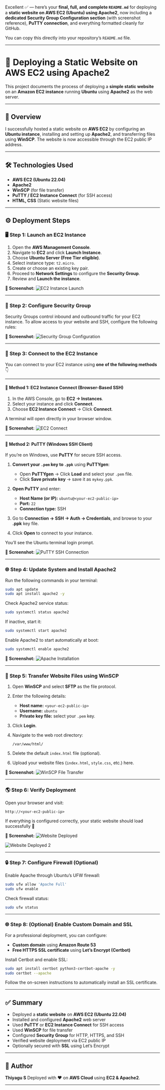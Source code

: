 Excellent ✅ — here’s your **final, full, and complete `README.md`** for deploying a **static website on AWS EC2 (Ubuntu) using Apache2**, now including a **dedicated Security Group Configuration section** (with screenshot reference), **PuTTY connection**, and everything formatted cleanly for GitHub.

You can copy this directly into your repository’s `README.md` file.

---

# 🚀 Deploying a Static Website on AWS EC2 using Apache2

This project documents the process of deploying a **simple static website** on an **Amazon EC2 instance** running **Ubuntu** using **Apache2** as the web server.

---

## 🧠 Overview

I successfully hosted a static website on **AWS EC2** by configuring an **Ubuntu instance**, installing and setting up **Apache2**, and transferring files using **WinSCP**.
The website is now accessible through the EC2 public IP address.

---

## 🛠️ Technologies Used

* **AWS EC2 (Ubuntu 22.04)**
* **Apache2**
* **WinSCP** (for file transfer)
* **PuTTY / EC2 Instance Connect** (for SSH access)
* **HTML, CSS** (Static website files)

---

## ⚙️ Deployment Steps

### 🖥️ Step 1: Launch an EC2 Instance

1. Open the **AWS Management Console**.
2. Navigate to **EC2** and click **Launch Instance**.
3. Choose **Ubuntu Server (Free Tier eligible)**.
4. Select instance type: `t2.micro`.
5. Create or choose an existing key pair.
6. Proceed to **Network Settings** to configure the **Security Group**.
7. Review and **Launch the instance**.

**📸 Screenshot:**
![EC2 Instance Launch](images/ec2-launch.png)

---

### 🔐 Step 2: Configure Security Group

Security Groups control inbound and outbound traffic for your EC2 instance.
To allow access to your website and SSH, configure the following rules:

**📸 Screenshot:**
![Security Group Configuration](images/security-group.png)

---

### 🔗 Step 3: Connect to the EC2 Instance

You can connect to your EC2 instance using **one of the following methods** 👇

---

#### 🧩 Method 1: EC2 Instance Connect (Browser-Based SSH)

1. In the AWS Console, go to **EC2 → Instances**.
2. Select your instance and click **Connect**.
3. Choose **EC2 Instance Connect** → Click **Connect**.

A terminal will open directly in your browser window.

**📸 Screenshot:**
![EC2 Connect](images/ec2-connect.png)

---

#### 🧩 Method 2: PuTTY (Windows SSH Client)

If you’re on Windows, use **PuTTY** for secure SSH access.

1. **Convert your `.pem` key to `.ppk`** using **PuTTYgen**:

   * Open **PuTTYgen** → Click **Load** and select your `.pem` file.
   * Click **Save private key** → save it as `mykey.ppk`.

2. **Open PuTTY** and enter:

   * **Host Name (or IP):** `ubuntu@<your-ec2-public-ip>`
   * **Port:** `22`
   * **Connection type:** SSH

3. Go to **Connection → SSH → Auth → Credentials**,
   and browse to your **.ppk** key file.

4. Click **Open** to connect to your instance.

You’ll see the Ubuntu terminal login prompt.

**📸 Screenshot:**
![PuTTY SSH Connection](images/putty-connect.png)

---

### 🌐 Step 4: Update System and Install Apache2

Run the following commands in your terminal:

```bash
sudo apt update
sudo apt install apache2 -y
```

Check Apache2 service status:

```bash
sudo systemctl status apache2
```

If inactive, start it:

```bash
sudo systemctl start apache2
```

Enable Apache2 to start automatically at boot:

```bash
sudo systemctl enable apache2
```

**📸 Screenshot:**
![Apache Installation](images/apache-install.png)

---

### 📂 Step 5: Transfer Website Files using WinSCP

1. Open **WinSCP** and select **SFTP** as the file protocol.

2. Enter the following details:

   * **Host name:** `<your-ec2-public-ip>`
   * **Username:** `ubuntu`
   * **Private key file:** select your `.pem` key.

3. Click **Login**.

4. Navigate to the web root directory:

   ```
   /var/www/html/
   ```

5. Delete the default `index.html` file (optional).

6. Upload your website files (`index.html`, `style.css`, etc.) here.

**📸 Screenshot:**
![WinSCP File Transfer](images/winscp-transfer.png)

---

### 🌎 Step 6: Verify Deployment

Open your browser and visit:

```
http://<your-ec2-public-ip>
```

If everything is configured correctly, your static website should load successfully 🎉

**📸 Screenshot:**
![Website Deployed](images/website-deployed.png)

![Website Deployed 2](images/website-deployed-2.png)

---

### 🔒 Step 7: Configure Firewall (Optional)

Enable Apache through Ubuntu’s UFW firewall:

```bash
sudo ufw allow 'Apache Full'
sudo ufw enable
```

Check firewall status:

```bash
sudo ufw status
```

---

### 🌐 Step 8: (Optional) Enable Custom Domain and SSL

For a professional deployment, you can configure:

* **Custom domain** using **Amazon Route 53**
* **Free HTTPS SSL certificate** using **Let’s Encrypt (Certbot)**

Install Certbot and enable SSL:

```bash
sudo apt install certbot python3-certbot-apache -y
sudo certbot --apache
```

Follow the on-screen instructions to automatically install an SSL certificate.

---

## ✅ Summary

* Deployed a **static website** on **AWS EC2 (Ubuntu 22.04)**
* Installed and configured **Apache2** web server
* Used **PuTTY** or **EC2 Instance Connect** for SSH access
* Used **WinSCP** for file transfer
* Configured **Security Group** for HTTP, HTTPS, and SSH
* Verified website deployment via EC2 public IP
* Optionally secured with **SSL** using Let’s Encrypt

---

## 👤 Author

**Thiyagu S**
Deployed with ❤️ on **AWS Cloud** using **EC2 & Apache2**.

---
